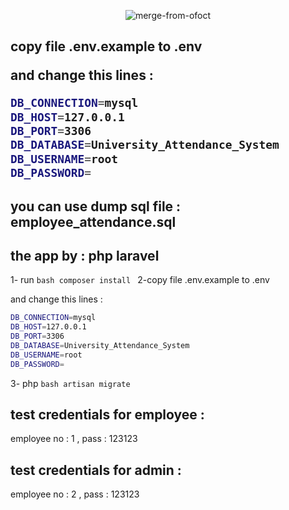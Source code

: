 <p align="center">
<img src="https://i.ibb.co/Z8mRKwC/merge-from-ofoct.jpg" alt="merge-from-ofoct" border="0">
</p>

<h2>
copy file .env.example  to  .env

and change this lines :

```bash
DB_CONNECTION=mysql
DB_HOST=127.0.0.1
DB_PORT=3306
DB_DATABASE=University_Attendance_System
DB_USERNAME=root
DB_PASSWORD=
```
</h2>

## you can use dump sql file : employee_attendance.sql

## the app by : php laravel

1- run ```bash composer install ```
2-copy file .env.example  to  .env

and change this lines :

```bash
DB_CONNECTION=mysql
DB_HOST=127.0.0.1
DB_PORT=3306
DB_DATABASE=University_Attendance_System
DB_USERNAME=root
DB_PASSWORD=
```

3- php ```bash artisan migrate ```

## test credentials  for employee :
employee no : 1   ,  pass : 123123



## test credentials  for admin :
employee no : 2   ,  pass : 123123